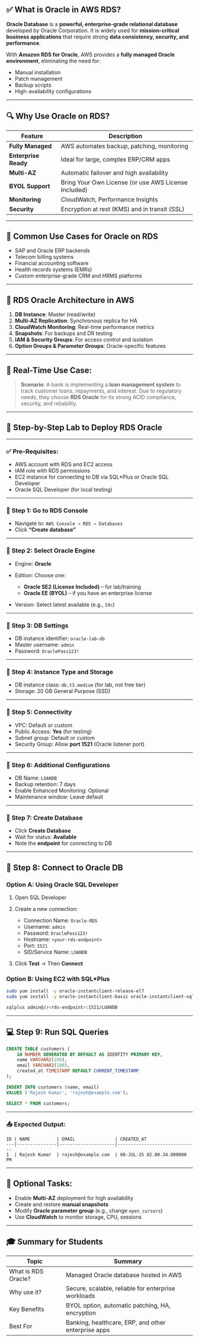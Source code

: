 ## ✅ **What is Oracle in AWS RDS?**

**Oracle Database** is a **powerful, enterprise-grade relational database** developed by Oracle Corporation. It is widely used for **mission-critical business applications** that require strong **data consistency, security, and performance**.

With **Amazon RDS for Oracle**, AWS provides a **fully managed Oracle environment**, eliminating the need for:

* Manual installation
* Patch management
* Backup scripts
* High-availability configurations

---

## 🔍 **Why Use Oracle on RDS?**

| Feature              | Description                                          |
| -------------------- | ---------------------------------------------------- |
| **Fully Managed**    | AWS automates backup, patching, monitoring           |
| **Enterprise Ready** | Ideal for large, complex ERP/CRM apps                |
| **Multi-AZ**         | Automatic failover and high availability             |
| **BYOL Support**     | Bring Your Own License (or use AWS License Included) |
| **Monitoring**       | CloudWatch, Performance Insights                     |
| **Security**         | Encryption at rest (KMS) and in transit (SSL)        |

---

## 💼 **Common Use Cases for Oracle on RDS**

* SAP and Oracle ERP backends
* Telecom billing systems
* Financial accounting software
* Health records systems (EMRs)
* Custom enterprise-grade CRM and HRMS platforms

---

## 🧠 **RDS Oracle Architecture in AWS**

1. **DB Instance**: Master (read/write)
2. **Multi-AZ Replication**: Synchronous replica for HA
3. **CloudWatch Monitoring**: Real-time performance metrics
4. **Snapshots**: For backups and DR testing
5. **IAM & Security Groups**: For access control and isolation
6. **Option Groups & Parameter Groups**: Oracle-specific features

---

## 🧪 **Real-Time Use Case:**

> **Scenario**: A bank is implementing a **loan management system** to track customer loans, repayments, and interest. Due to regulatory needs, they choose **RDS Oracle** for its strong ACID compliance, security, and reliability.

---

## 🔧 **Step-by-Step Lab to Deploy RDS Oracle**

---

### ✅ **Pre-Requisites:**

* AWS account with RDS and EC2 access
* IAM role with RDS permissions
* EC2 instance for connecting to DB via SQL\*Plus or Oracle SQL Developer
* Oracle SQL Developer (for local testing)

---

### 🔷 **Step 1: Go to RDS Console**

* Navigate to: `AWS Console → RDS → Databases`
* Click **“Create database”**

---

### 🔷 **Step 2: Select Oracle Engine**

* Engine: **Oracle**
* Edition: Choose one:

  * **Oracle SE2 (License Included)** – for lab/training
  * **Oracle EE (BYOL)** – if you have an enterprise license
* Version: Select latest available (e.g., `19c`)

---

### 🔷 **Step 3: DB Settings**

* DB instance identifier: `oracle-lab-db`
* Master username: `admin`
* Password: `OraclePass123!`

---

### 🔷 **Step 4: Instance Type and Storage**

* DB instance class: `db.t3.medium` (for lab, not free tier)
* Storage: 20 GB General Purpose (SSD)

---

### 🔷 **Step 5: Connectivity**

* VPC: Default or custom
* Public Access: **Yes** (for testing)
* Subnet group: Default or custom
* Security Group: Allow **port 1521** (Oracle listener port)

---

### 🔷 **Step 6: Additional Configurations**

* DB Name: `LOANDB`
* Backup retention: 7 days
* Enable Enhanced Monitoring: Optional
* Maintenance window: Leave default

---

### 🔷 **Step 7: Create Database**

* Click **Create Database**
* Wait for status: **Available**
* Note the **endpoint** for connecting to DB

---

## 🔌 **Step 8: Connect to Oracle DB**

### Option A: **Using Oracle SQL Developer**

1. Open SQL Developer
2. Create a new connection:

   * Connection Name: `Oracle-RDS`
   * Username: `admin`
   * Password: `OraclePass123!`
   * Hostname: `<your-rds-endpoint>`
   * Port: `1521`
   * SID/Service Name: `LOANDB`
3. Click **Test** → Then **Connect**

### Option B: **Using EC2 with SQL\*Plus**

```bash
sudo yum install -y oracle-instantclient-release-el7
sudo yum install -y oracle-instantclient-basic oracle-instantclient-sqlplus

sqlplus admin@//<rds-endpoint>:1521/LOANDB
```

---

## 💻 **Step 9: Run SQL Queries**

```sql
CREATE TABLE customers (
    id NUMBER GENERATED BY DEFAULT AS IDENTITY PRIMARY KEY,
    name VARCHAR2(100),
    email VARCHAR2(100),
    created_at TIMESTAMP DEFAULT CURRENT_TIMESTAMP
);

INSERT INTO customers (name, email)
VALUES ('Rajesh Kumar', 'rajesh@example.com');

SELECT * FROM customers;
```

---

### 📤 **Expected Output:**

```text
ID | NAME          | EMAIL               | CREATED_AT
---|---------------|---------------------|------------------------------
1  | Rajesh Kumar  | rajesh@example.com  | 08-JUL-25 02.00.34.000000 PM
```

---

## 🔁 **Optional Tasks:**

* Enable **Multi-AZ** deployment for high availability
* Create and restore **manual snapshots**
* Modify **Oracle parameter group** (e.g., change `open_cursors`)
* Use **CloudWatch** to monitor storage, CPU, sessions

---

## 🎓 **Summary for Students**

| Topic               | Summary                                             |
| ------------------- | --------------------------------------------------- |
| What is RDS Oracle? | Managed Oracle database hosted in AWS               |
| Why use it?         | Secure, scalable, reliable for enterprise workloads |
| Key Benefits        | BYOL option, automatic patching, HA, encryption     |
| Best For            | Banking, healthcare, ERP, and other enterprise apps |


